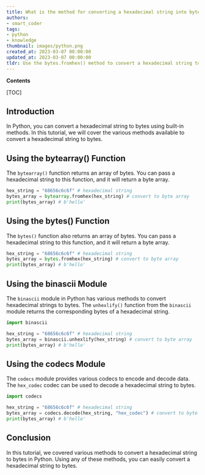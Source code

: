 ```yaml
---
title: What is the method for converting a hexadecimal string into bytes using python?
authors:
- smart_coder
tags:
- python
- knowledge
thumbnail: images/python.png
created_at: 2023-03-07 00:00:00
updated_at: 2023-03-07 00:00:00
tldr: Use the bytes.fromhex() method to convert a hexadecimal string to bytes in Python.
---
```


**Contents**

[TOC]

## Introduction
In Python, you can convert a hexadecimal string to bytes using built-in methods. In this tutorial, we will cover the various methods available to convert a hexadecimal string to bytes.

## Using the bytearray() Function
The `bytearray()` function returns an array of bytes. You can pass a hexadecimal string to this function, and it will return a byte array.

```python
hex_string = "68656c6c6f" # hexadecimal string
bytes_array = bytearray.fromhex(hex_string) # convert to byte array
print(bytes_array) # b'hello'
```

## Using the bytes() Function
The `bytes()` function also returns an array of bytes. You can pass a hexadecimal string to this function, and it will return a byte array.

```python
hex_string = "68656c6c6f" # hexadecimal string
bytes_array = bytes.fromhex(hex_string) # convert to byte array
print(bytes_array) # b'hello'
```

## Using the binascii Module
The `binascii` module in Python has various methods to convert hexadecimal strings to bytes. The `unhexlify()` function from the `binascii` module returns the corresponding bytes of a hexadecimal string.

```python
import binascii

hex_string = "68656c6c6f" # hexadecimal string
bytes_array = binascii.unhexlify(hex_string) # convert to byte array
print(bytes_array) # b'hello'
```

## Using the codecs Module
The `codecs` module provides various codecs to encode and decode data. The `hex_codec` codec can be used to decode a hexadecimal string to bytes.

```python
import codecs

hex_string = "68656c6c6f" # hexadecimal string
bytes_array = codecs.decode(hex_string, "hex_codec") # convert to byte array
print(bytes_array) # b'hello'
```

## Conclusion
In this tutorial, we covered various methods to convert a hexadecimal string to bytes in Python. Using any of these methods, you can easily convert a hexadecimal string to bytes.
